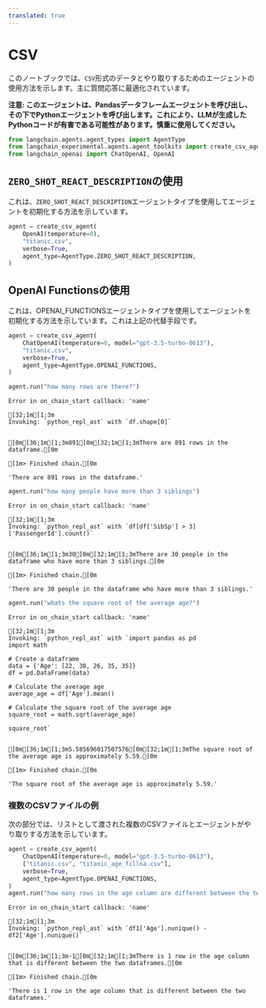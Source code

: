 ```yaml
---
translated: true
---
```


# CSV

このノートブックでは、`CSV`形式のデータとやり取りするためのエージェントの使用方法を示します。主に質問応答に最適化されています。

**注意: このエージェントは、Pandasデータフレームエージェントを呼び出し、その下でPythonエージェントを呼び出します。これにより、LLMが生成したPythonコードが有害である可能性があります。慎重に使用してください。**

```python
from langchain.agents.agent_types import AgentType
from langchain_experimental.agents.agent_toolkits import create_csv_agent
from langchain_openai import ChatOpenAI, OpenAI
```

## `ZERO_SHOT_REACT_DESCRIPTION`の使用

これは、`ZERO_SHOT_REACT_DESCRIPTION`エージェントタイプを使用してエージェントを初期化する方法を示しています。

```python
agent = create_csv_agent(
    OpenAI(temperature=0),
    "titanic.csv",
    verbose=True,
    agent_type=AgentType.ZERO_SHOT_REACT_DESCRIPTION,
)
```

## OpenAI Functionsの使用

これは、OPENAI_FUNCTIONSエージェントタイプを使用してエージェントを初期化する方法を示しています。これは上記の代替手段です。

```python
agent = create_csv_agent(
    ChatOpenAI(temperature=0, model="gpt-3.5-turbo-0613"),
    "titanic.csv",
    verbose=True,
    agent_type=AgentType.OPENAI_FUNCTIONS,
)
```

```python
agent.run("how many rows are there?")
```

```output
Error in on_chain_start callback: 'name'

[32;1m[1;3m
Invoking: `python_repl_ast` with `df.shape[0]`


[0m[36;1m[1;3m891[0m[32;1m[1;3mThere are 891 rows in the dataframe.[0m

[1m> Finished chain.[0m
```

```output
'There are 891 rows in the dataframe.'
```

```python
agent.run("how many people have more than 3 siblings")
```

```output
Error in on_chain_start callback: 'name'

[32;1m[1;3m
Invoking: `python_repl_ast` with `df[df['SibSp'] > 3]['PassengerId'].count()`


[0m[36;1m[1;3m30[0m[32;1m[1;3mThere are 30 people in the dataframe who have more than 3 siblings.[0m

[1m> Finished chain.[0m
```

```output
'There are 30 people in the dataframe who have more than 3 siblings.'
```

```python
agent.run("whats the square root of the average age?")
```

```output
Error in on_chain_start callback: 'name'

[32;1m[1;3m
Invoking: `python_repl_ast` with `import pandas as pd
import math

# Create a dataframe
data = {'Age': [22, 38, 26, 35, 35]}
df = pd.DataFrame(data)

# Calculate the average age
average_age = df['Age'].mean()

# Calculate the square root of the average age
square_root = math.sqrt(average_age)

square_root`


[0m[36;1m[1;3m5.585696017507576[0m[32;1m[1;3mThe square root of the average age is approximately 5.59.[0m

[1m> Finished chain.[0m
```

```output
'The square root of the average age is approximately 5.59.'
```

### 複数のCSVファイルの例

次の部分では、リストとして渡された複数のCSVファイルとエージェントがやり取りする方法を示しています。

```python
agent = create_csv_agent(
    ChatOpenAI(temperature=0, model="gpt-3.5-turbo-0613"),
    ["titanic.csv", "titanic_age_fillna.csv"],
    verbose=True,
    agent_type=AgentType.OPENAI_FUNCTIONS,
)
agent.run("how many rows in the age column are different between the two dfs?")
```

```output
Error in on_chain_start callback: 'name'

[32;1m[1;3m
Invoking: `python_repl_ast` with `df1['Age'].nunique() - df2['Age'].nunique()`


[0m[36;1m[1;3m-1[0m[32;1m[1;3mThere is 1 row in the age column that is different between the two dataframes.[0m

[1m> Finished chain.[0m
```

```output
'There is 1 row in the age column that is different between the two dataframes.'
```
